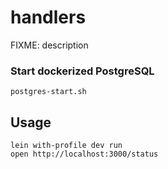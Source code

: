 # handlers

FIXME: description

### Start dockerized PostgreSQL

    postgres-start.sh

## Usage


    lein with-profile dev run
    open http://localhost:3000/status